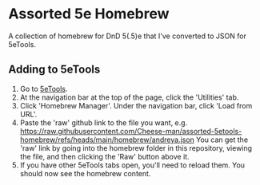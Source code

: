 # Assorted 5e Homebrew

A collection of homebrew for DnD 5(.5)e that I've converted to JSON for 5eTools.

## Adding to 5eTools

1. Go to [5eTools](https://5e.tools/index.html).
2. At the navigation bar at the top of the page, click the 'Utilities' tab.
3. Click 'Homebrew Manager'. Under the navigation bar, click 'Load from URL'.
4. Paste the 'raw' github link to the file you want, e.g. https://raw.githubusercontent.com/Cheese-man/assorted-5etools-homebrew/refs/heads/main/homebrew/andreya.json
You can get the 'raw' link by going into the homebrew folder in this repository, viewing the file, and then clicking the 'Raw' button above it.
5. If you have other 5eTools tabs open, you'll need to reload them. You should now see the homebrew content.